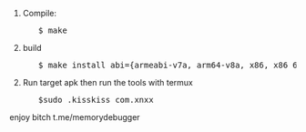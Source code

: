 

1. Compile:
<pre>
      $ make
</pre>

2. build
<pre>
      $ make install abi={armeabi-v7a, arm64-v8a, x86, x86_64}
</pre>

2. Run target apk then run the tools with termux 
<pre>
      $sudo .kisskiss com.xnxx
</pre>

enjoy bitch t.me/memorydebugger
